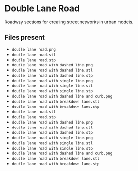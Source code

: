 # Double Lane Road

Roadway sections for creating street networks in urban models.
## Files present

- `double lane road.png`
- `double lane road.stl`
- `double lane road.stp`
- `double lane road with dashed line.png`
- `double lane road with dashed line.stl`
- `double lane road with dashed line.stp`
- `double lane road with single line.png`
- `double lane road with single line.stl`
- `double lane road with single line.stp`
- `double lane road with dashed line and curb.png`
- `double lane road with breakdown lane.stl`
- `double lane road with breakdown lane.stp`
- `double lane road.stl`
- `double lane road.stp`
- `double lane road with dashed line.png`
- `double lane road with dashed line.stl`
- `double lane road with dashed line.stp`
- `double lane road with single line.png`
- `double lane road with single line.stl`
- `double lane road with single line.stp`
- `double lane road with dashed line and curb.png`
- `double lane road with breakdown lane.stl`
- `double lane road with breakdown lane.stp`